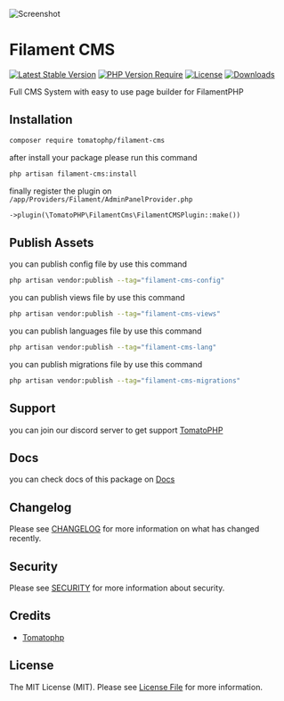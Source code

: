 ![Screenshot](https://github.com/tomatophp/filament-cms/blob/master/arts/3x1io-tomato-cms.jpg)

# Filament CMS

[![Latest Stable Version](https://poser.pugx.org/tomatophp/filament-cms/version.svg)](https://packagist.org/packages/tomatophp/filament-cms)
[![PHP Version Require](http://poser.pugx.org/tomatophp/filament-cms/require/php)](https://packagist.org/packages/tomatophp/filament-cms)
[![License](https://poser.pugx.org/tomatophp/filament-cms/license.svg)](https://packagist.org/packages/tomatophp/filament-cms)
[![Downloads](https://poser.pugx.org/tomatophp/filament-cms/d/total.svg)](https://packagist.org/packages/tomatophp/filament-cms)

Full CMS System with easy to use page builder for FilamentPHP

## Installation

```bash
composer require tomatophp/filament-cms
```
after install your package please run this command

```bash
php artisan filament-cms:install
```
finally register the plugin on `/app/Providers/Filament/AdminPanelProvider.php`

```php
->plugin(\TomatoPHP\FilamentCms\FilamentCMSPlugin::make())
```

## Publish Assets

you can publish config file by use this command

```bash
php artisan vendor:publish --tag="filament-cms-config"
```

you can publish views file by use this command

```bash
php artisan vendor:publish --tag="filament-cms-views"
```

you can publish languages file by use this command

```bash
php artisan vendor:publish --tag="filament-cms-lang"
```

you can publish migrations file by use this command

```bash
php artisan vendor:publish --tag="filament-cms-migrations"
```

## Support

you can join our discord server to get support [TomatoPHP](https://discord.gg/Xqmt35Uh)

## Docs

you can check docs of this package on [Docs](https://docs.tomatophp.com/plugins/laravel-package-generator)

## Changelog

Please see [CHANGELOG](CHANGELOG.md) for more information on what has changed recently.

## Security

Please see [SECURITY](SECURITY.md) for more information about security.

## Credits

- [Tomatophp](mailto:info@3x1.io)

## License

The MIT License (MIT). Please see [License File](LICENSE.md) for more information.
